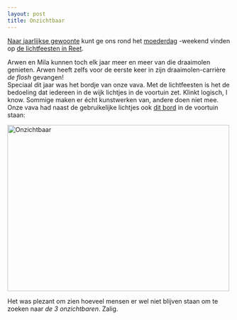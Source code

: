 ```yaml
---
layout: post
title: Onzichtbaar
---
```

[Naar jaarlijkse gewoonte](http://atog.be/2008/08/18/lichtfeesten-2008.html) kunt ge ons rond het [moederdag](http://www.flickr.com/photos/atog/3821975883/) -weekend vinden op [de lichtfeesten in Reet](http://www.lichtfeestenreet.be/).

Arwen en Mila kunnen toch elk jaar meer en meer van die draaimolen genieten. Arwen heeft zelfs voor de eerste keer in zijn draaimolen-carrière _de flosh_ gevangen!  
Speciaal dit jaar was het bordje van onze vava. Met de lichtfeesten is het de bedoeling dat iedereen in de wijk lichtjes in de voortuin zet. Klinkt logisch, I know. Sommige maken er écht kunstwerken van, andere doen niet mee. Onze vava had naast de gebruikelijke lichtjes ook [dit bord](http://www.flickr.com/photos/atog/3827830150/) in de voortuin staan:

<a href="http://www.flickr.com/photos/atog/3827830150/" title="Onzichtbaar by atog, on Flickr"><img src="http://farm3.static.flickr.com/2447/3827830150_c1a64d0790.jpg" width="500" height="375" alt="Onzichtbaar" /></a>

Het was plezant om zien hoeveel mensen er wel niet blijven staan om te zoeken naar _de 3 onzichtbaren_. Zalig.

